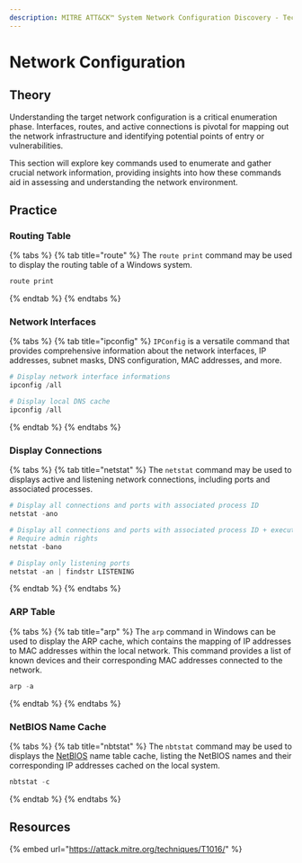 ```yaml
---
description: MITRE ATT&CK™ System Network Configuration Discovery - Technique T1016
---
```


# Network Configuration

## Theory

Understanding the target network configuration is a critical enumeration phase. Interfaces, routes, and active connections is pivotal for mapping out the network infrastructure and identifying potential points of entry or vulnerabilities.&#x20;

This section will explore key commands used to enumerate and gather crucial network information, providing insights into how these commands aid in assessing and understanding the network environment.

## Practice

### Routing Table

{% tabs %}
{% tab title="route" %}
The `route print` command may be used to display the routing table of a Windows system.

```powershell
route print
```
{% endtab %}
{% endtabs %}

### Network Interfaces

{% tabs %}
{% tab title="ipconfig" %}
`IPConfig` is a versatile command that provides comprehensive information about the network interfaces, IP addresses, subnet masks, DNS configuration, MAC addresses, and more.

```powershell
# Display network interface informations
ipconfig /all

# Display local DNS cache
ipconfig /all
```
{% endtab %}
{% endtabs %}

### Display Connections

{% tabs %}
{% tab title="netstat" %}
The `netstat` command may be used to displays active and listening network connections, including ports and associated processes.

```powershell
# Display all connections and ports with associated process ID
netstat -ano

# Display all connections and ports with associated process ID + executable involved
# Require admin rights
netstat -bano

# Display only listening ports
netstat -an | findstr LISTENING
```
{% endtab %}
{% endtabs %}

### **ARP Table**

{% tabs %}
{% tab title="arp" %}
The `arp` command in Windows can be used to display the ARP cache, which contains the mapping of IP addresses to MAC addresses within the local network. This command provides a list of known devices and their corresponding MAC addresses connected to the network.

```powershell
arp -a
```
{% endtab %}
{% endtabs %}

### NetBIOS Name Cache

{% tabs %}
{% tab title="nbtstat" %}
The `nbtstat` command may be used to displays the [NetBIOS](../../redteam/delivery/protocols/nbt-ns-netbios.md) name table cache, listing the NetBIOS names and their corresponding IP addresses cached on the local system.

```powershell
nbtstat -c
```
{% endtab %}
{% endtabs %}

## Resources

{% embed url="https://attack.mitre.org/techniques/T1016/" %}

